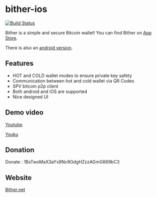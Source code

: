 bither-ios
==========
[![Build Status](https://travis-ci.org/bitwolaiye/bither-ios.svg)](https://travis-ci.org/bitwolaiye/bither-ios)

Bither is a simple and secure Bitcoin wallet! You can find Bither on [App Store](https://itunes.apple.com/app/bither/id899478936).

There is also an [android version](https://github.com/bither/bither-android).

## Features

* HOT and COLD wallet modes to ensure private key safety
* Communication between hot and cold wallet via QR Codes
* SPV bitcoin p2p client
* Both android and iOS are supported
* Nice designed UI

## Demo video

[Youtube](http://youtu.be/Q1DSrc7qkrs)

[Youku](http://v.youku.com/v_show/id_XNzQ1NTE5MTgw.html)

## Donation

Donate : 1BsTwoMaX3aYx9Nc8GdgHZzzAGmG669bC3

## Website

[Bither.net](http://bither.net)
